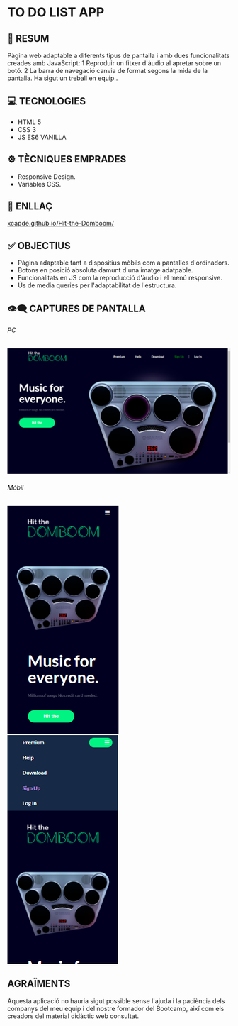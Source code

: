 # TO DO LIST APP

## 📜 RESUM
Pàgina web adaptable a diferents tipus de pantalla i amb dues funcionalitats creades amb JavaScript: 
1 Reproduir un fitxer d'àudio al apretar sobre un botó.
2 La barra de navegació canvia de format segons la mida de la pantalla.
Ha sigut un treball en equip..

## 💻 TECNOLOGIES
- HTML 5
- CSS 3
- JS ES6  VANILLA

## ⚙️ TÈCNIQUES EMPRADES
- Responsive Design.
- Variables CSS.

## 🔗 ENLLAÇ
[xcapde.github.io/Hit-the-Domboom/ ](https://xcapde.github.io/Hit-the-Domboom// "xcapde.github.io/Hit-the-Domboom/")

## ✅ OBJECTIUS
- Pàgina adaptable tant a dispositius mòbils com a pantalles d'ordinadors.
- Botons en posició absoluta damunt d'una imatge adatpable.
- Funcionalitats en JS com la reproducció d'àudio i el menú responsive.
- Ús de media queries per l'adaptabilitat de l'estructura.

## 👁️‍🗨️ CAPTURES DE PANTALLA

###### PC
![Principal](/Imatges/Screenshot%20PC.png "Principal")
###### Mòbil

![Principal](/Imatges/Screenshot%20mobile.png "Principal")
![Menú responsive](/Imatges/Screenshot%20menu.png "Menú responsive")


## AGRAÏMENTS
Aquesta aplicació no hauria sigut possible sense l'ajuda i la paciència dels companys del meu equip i del nostre formador del Bootcamp, així com els creadors del material didàctic web consultat.
